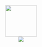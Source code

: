 <div id="header" align="center">
  <img src="https://media.giphy.com/media/xT0GqjBCkO9BEiSEOk/giphy.gif" width="100"/>
</div>

<div id="badges" align = "center">
  <a href="http://t.me/poifdgk">
    <img src=https://akm-img-a-in.tosshub.com/indiatoday/images/story/202109/Telegram_1%27.jpg?size=1200:675)https://akm-img-a-in.tosshub.com/indiatoday/images/story/202109/Telegram_1%27.jpg?size=1200:675/ size = "100">
  </a>
</div>
